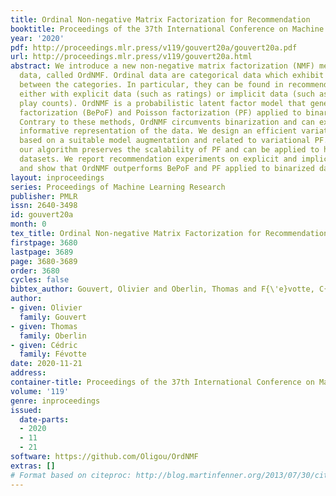 ```yaml
---
title: Ordinal Non-negative Matrix Factorization for Recommendation
booktitle: Proceedings of the 37th International Conference on Machine Learning
year: '2020'
pdf: http://proceedings.mlr.press/v119/gouvert20a/gouvert20a.pdf
url: http://proceedings.mlr.press/v119/gouvert20a.html
abstract: We introduce a new non-negative matrix factorization (NMF) method for ordinal
  data, called OrdNMF. Ordinal data are categorical data which exhibit a natural ordering
  between the categories. In particular, they can be found in recommender systems,
  either with explicit data (such as ratings) or implicit data (such as quantized
  play counts). OrdNMF is a probabilistic latent factor model that generalizes Bernoulli-Poisson
  factorization (BePoF) and Poisson factorization (PF) applied to binarized data.
  Contrary to these methods, OrdNMF circumvents binarization and can exploit a more
  informative representation of the data. We design an efficient variational algorithm
  based on a suitable model augmentation and related to variational PF. In particular,
  our algorithm preserves the scalability of PF and can be applied to huge sparse
  datasets. We report recommendation experiments on explicit and implicit datasets,
  and show that OrdNMF outperforms BePoF and PF applied to binarized data.
layout: inproceedings
series: Proceedings of Machine Learning Research
publisher: PMLR
issn: 2640-3498
id: gouvert20a
month: 0
tex_title: Ordinal Non-negative Matrix Factorization for Recommendation
firstpage: 3680
lastpage: 3689
page: 3680-3689
order: 3680
cycles: false
bibtex_author: Gouvert, Olivier and Oberlin, Thomas and F{\'e}votte, C{\'e}dric
author:
- given: Olivier
  family: Gouvert
- given: Thomas
  family: Oberlin
- given: Cédric
  family: Févotte
date: 2020-11-21
address: 
container-title: Proceedings of the 37th International Conference on Machine Learning
volume: '119'
genre: inproceedings
issued:
  date-parts:
  - 2020
  - 11
  - 21
software: https://github.com/Oligou/OrdNMF
extras: []
# Format based on citeproc: http://blog.martinfenner.org/2013/07/30/citeproc-yaml-for-bibliographies/
---
```


